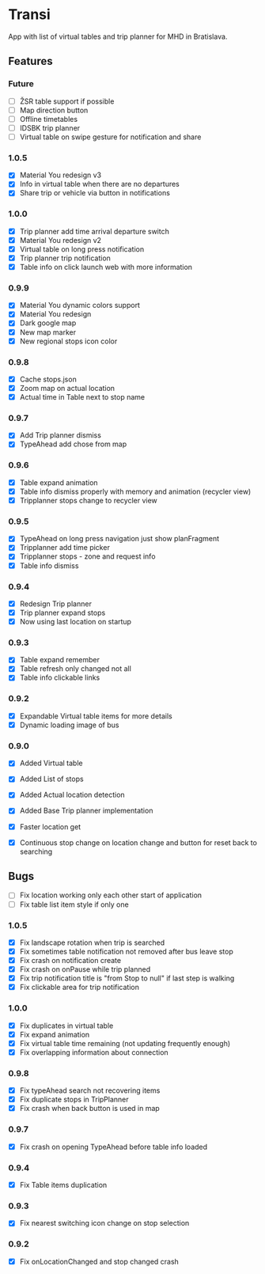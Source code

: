 # Transi

App with list of virtual tables and trip planner for MHD in Bratislava.

## Features

### Future  
- [ ] ŽSR table support if possible
- [ ] Map direction button
- [ ] Offline timetables
- [ ] IDSBK trip planner
- [ ] Virtual table on swipe gesture for notification and share

### 1.0.5
- [x] Material You redesign v3
- [x] Info in virtual table when there are no departures
- [x] Share trip or vehicle via button in notifications

### 1.0.0
- [x] Trip planner add time arrival departure switch
- [x] Material You redesign v2
- [x] Virtual table on long press notification
- [x] Trip planner trip notification
- [x] Table info on click launch web with more information

### 0.9.9
- [x] Material You dynamic colors support 
- [x] Material You redesign
- [x] Dark google map
- [x] New map marker
- [x] New regional stops icon color

### 0.9.8
- [x] Cache stops.json
- [x] Zoom map on actual location
- [x] Actual time in Table next to stop name

### 0.9.7
- [x] Add Trip planner dismiss
- [x] TypeAhead add chose from map

### 0.9.6
- [x] Table expand animation
- [x] Table info dismiss properly with memory and animation (recycler view)
- [x] Tripplanner stops change to recycler view

### 0.9.5
- [x] TypeAhead on long press navigation just show planFragment
- [x] Tripplanner add time picker
- [x] Tripplanner stops - zone and request info
- [x] Table info dismiss

### 0.9.4
- [x] Redesign Trip planner
- [x] Trip planner expand stops
- [x] Now using last location on startup

### 0.9.3
- [x] Table expand remember
- [x] Table refresh only changed not all
- [x] Table info clickable links

### 0.9.2
- [x] Expandable Virtual table items for more details
- [x] Dynamic loading image of bus

### 0.9.0
- [x] Added Virtual table
- [x] Added List of stops
- [x] Added Actual location detection
- [x] Added Base Trip planner implementation
- [x] Faster location get
- [x] Continuous stop change on location change and button for reset back to searching


## Bugs
- [ ] Fix location working only each other start of application
- [ ] Fix table list item style if only one 

### 1.0.5
- [x] Fix landscape rotation when trip is searched
- [x] Fix sometimes table notification not removed after bus leave stop
- [x] Fix crash on notification create
- [x] Fix crash on onPause while trip planned
- [x] Fix trip notification title is "from Stop to null" if last step is walking 
- [x] Fix clickable area for trip notification

### 1.0.0
- [x] Fix duplicates in virtual table
- [x] Fix expand animation
- [x] Fix virtual table time remaining (not updating frequently enough)
- [x] Fix overlapping information about connection

### 0.9.8
- [x] Fix typeAhead search not recovering items
- [x] Fix duplicate stops in TripPlanner
- [x] Fix crash when back button is used in map

### 0.9.7
- [x] Fix crash on opening TypeAhead before table info loaded

### 0.9.4
- [X] Fix Table items duplication

### 0.9.3
- [x] Fix nearest switching icon change on stop selection

### 0.9.2
- [x] Fix onLocationChanged and stop changed crash
